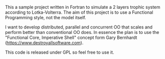 This a sample project written in Fortran to simulate a 2 layers trophic system according to
Lotka-Volterra. The aim of this project is to use a Functional Programming style, not the 
model itself.

I want to develop distributed, parallel and concurrent OO that scales and perform
better than conventional OO does. In essence the plan is to use the "Functional Core,
Imperative Shell" concept form Gary Bernhardt (https://www.destroyallsoftware.com).

This code is released under GPL so feel free to use it.

